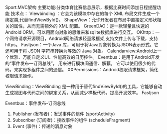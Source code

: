 Sport:MVC架构
主要功能:分类体育比赛信息展示，根据比赛时间添加日程提醒功能
技术点：
Viewbinding ：它会为该模块中存在的每个 XML 布局文件生成一个绑定类,代替findViewById()。
ShapeView：允许开发者在布局中直接定义形状相关的属性，从而无需额外的 XML 配置。
GreenDAO：是一款轻量且快速的 Android ORM，可以用面向对象的思维来和sqlite数据库进行交互。
OKhttp：一个网络请求开源项目，Android网络请求轻量级框架,支持文件上传与下载，支持https。
Fastjson：一个Java 库，可用于将Java对象转换为JSON表示形式。它还可用于将 JSON 字符串转换为等效的 Java
对象。
Calendarview:Android上一个优雅、万能自定义UI、性能高效的日历控件。
Eventbus：是用于Android开发的“事件发布—订阅总线”， 用来进行模块间通信、解藕。 它可以使用很少的代码，来实现多组件之间的通信。
XXPermissions：Android权限请求框架，简化权限请求操作。

ViewBinding：ViewBinding 是一种用于替代findViewById()的工具，它能够自动生成视图与代码之间的绑定关系，从而减少样板代码，提高开发效率。
Fastjson

Eventbus：事件发布-订阅总线
1. Publisher (发布者)：发送事件的组件   (sportActivity)
2. Subscriber (订阅者)：接收事件的组件   (scheduleFragment)
3. Event (事件)：传递的消息对象